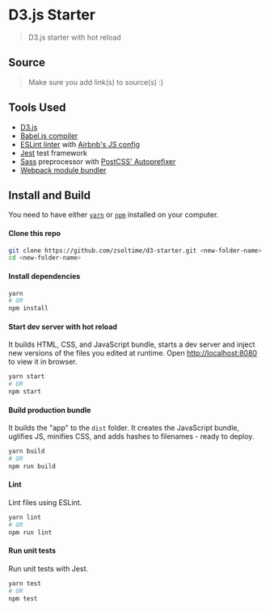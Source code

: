 # D3.js Starter

> D3.js starter with hot reload

## Source

> Make sure you add link(s) to source(s) :)

## Tools Used

- [D3.js](https://d3js.org/)
- [Babel.js compiler](https://babeljs.io/)
- [ESLint linter](http://eslint.org/) with [Airbnb's JS config](https://github.com/airbnb/javascript)
- [Jest](https://jestjs.io/) test framework
- [Sass](http://sass-lang.com/) preprocessor with [PostCSS' Autoprefixer](https://github.com/postcss/autoprefixer)
- [Webpack module bundler](https://webpack.js.org/)

## Install and Build

You need to have either [`yarn`](https://yarnpkg.com/lang/en/docs/install/) or [`npm`](https://www.npmjs.com/) installed on your computer.

#### Clone this repo

```bash
git clone https://github.com/zsoltime/d3-starter.git <new-folder-name>
cd <new-folder-name>
```

#### Install dependencies

```bash
yarn
# OR
npm install
```

#### Start dev server with hot reload

It builds HTML, CSS, and JavaScript bundle, starts a dev server and inject new versions of the files you edited at runtime. Open [http://localhost:8080](http://localhost:8080) to view it in browser.

```bash
yarn start
# OR
npm start
```

#### Build production bundle

It builds the "app" to the `dist` folder. It creates the JavaScript bundle, uglifies JS, minifies CSS, and adds hashes to filenames - ready to deploy.

```bash
yarn build
# OR
npm run build
```

#### Lint

Lint files using ESLint.

```bash
yarn lint
# OR
npm run lint
```

#### Run unit tests

Run unit tests with Jest.

```bash
yarn test
# OR
npm test
```
